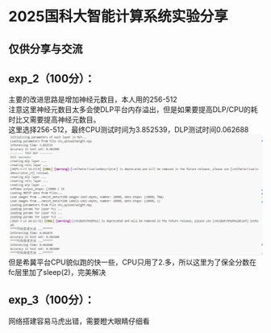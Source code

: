 # 2025国科大智能计算系统实验分享
## 仅供分享与交流
## exp_2（100分）：
主要的改进思路是增加神经元数目，本人用的256-512  
注意这里神经元数目太多会使DLP平台内存溢出，但是如果要提高DLP/CPU的耗时比又需要提高神经元数目。  
这里选择256-512，最终CPU测试时间为3.852539，DLP测试时间0.062688  
![本地图片](./test.JPG)
但是希冀平台CPU貌似跑的快一些，CPU只用了2.多，所以这里为了保全分数在fc层里加了sleep(2)，完美解决
## exp_3（100分）：
网络搭建容易马虎出错，需要瞪大眼睛仔细看
